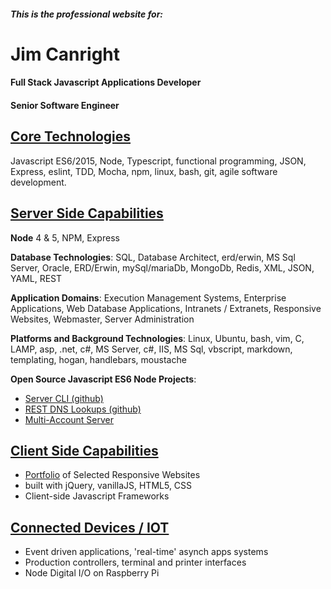 ##### This is the professional website for:

# Jim Canright

#### Full Stack Javascript Applications Developer
#### Senior Software Engineer

## [Core Technologies](/core-capabilities.hmd)
Javascript ES6/2015, Node, Typescript, functional programming, JSON, Express, eslint, TDD, Mocha, npm, linux, bash, git, agile software development.

## [Server Side Capabilities](/server-side.hmd)

**Node** 4 & 5, NPM, Express

**Database Technologies**: SQL, Database Architect, erd/erwin, MS Sql Server, Oracle, ERD/Erwin, mySql/mariaDb, MongoDb, Redis, XML, JSON, YAML, REST

**Application Domains**: Execution Management Systems, Enterprise Applications, Web Database Applications, Intranets / Extranets, Responsive Websites, Webmaster, Server Administration

**Platforms and Background Technologies**: Linux, Ubuntu, bash, vim, C, LAMP, asp, .net, c#, MS Server, c#, IIS, MS Sql, vbscript, markdown, templating, hogan, handlebars, moustache

**Open Source Javascript ES6 Node Projects**:
- [Server CLI (github)](https://github.com/canright/cli)
- [REST DNS Lookups (github)](https://github.com/canright/dns)
- [Multi-Account Server](/canright-server.hmd)

## [Client Side Capabilities](/client-side.hmd)

- [Portfolio](/client-side.hmd) of Selected Responsive Websites
- built with jQuery, vanillaJS, HTML5, CSS
- Client-side Javascript Frameworks

## [Connected Devices / IOT](/iot.hmd)

- Event driven applications, 'real-time' asynch apps systems
- Production controllers, terminal and printer interfaces
- Node Digital I/O on Raspberry Pi
